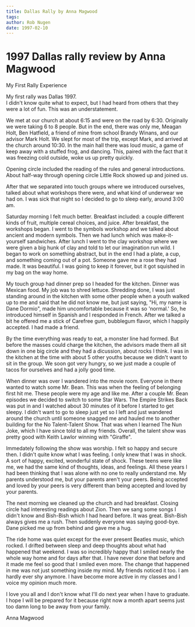```yaml
---
title: Dallas Rally by Anna Magwood
tags: 
author: Rob Nugen
date: 1997-02-10
---
```


<h1>1997 Dallas rally review by Anna Magwood</h1>

My First Rally Experience
<p>
My first rally was Dallas 1997.  <br>
I didn't know quite what to expect, but I had
heard from others that they were a lot of fun.  This was an 
understatement.
<p>
We met at our church at about 6:15 and were on the road by 6:30.
Originally we were taking 6 to 8 people.  But in the end, 
there was only me, Meagan Holt, Ben Hatfield, a friend of 
mine from school Brandy Winans, and our
advisor Mark Holt.  We slept for most of the trip, except 
Mark, and arrived at the
church around 10:30.  In the main hall there was loud music, a game of keep
away with a stuffed frog, and dancing.  This, paired with the fact that it
was freezing cold outside, woke us up pretty quickly.
<p> Opening circle included the reading of the rules and general introductions.
About half-way through opening circle Little Rock showed up and joined us.
<p>
 After that we separated into touch groups where we introduced ourselves, talked
about
what workshops there were, and what kind of underwear we had on.  I was sick
that night so I decided to go to sleep early, around 3:00 am.
<p>Saturday morning I felt much better.  Breakfast included:  a couple
different kinds of fruit, multiple cereal choices, and juice.  After
breakfast, the
workshops began.  I went to the symbols workshop and we talked about ancient
and modern symbols.  Then we had lunch which was make-it-yourself
sandwiches.  After lunch I went to the clay workshop where we were given a
big
hunk of clay and told to let our imagination run wild.  I began to work on
something abstract, but  in the end I had a plate, a cup, and something
coming
out of a pot.  Someone gave me a rose they had made.  It was beautiful.  I
was
going to keep it forever, but it got squished in my bag on the way home.
 <p>
 My touch group had dinner prep so I headed for the kitchen.  Dinner was
Mexican food.  My job was to shred lettuce.  Shredding done, I was just
standing
around in the kitchen with some other people when a youth walked up to me and
said that he did not know me, but just saying, "Hi, my name is Dane Dormio",
made him uncomfortable because it was so 'normal.'  So, he introduced himself
in
Spanish and I responded in French.  After we talked a bit he offered me a
stick of
Carefree gum, bubblegum flavor, which I happily accepted.  I had made a
friend.
<p>By the time everything was ready to eat, a monster line had formed.  But
before the masses could charge the kitchen, the advisors made them all sit
down
in one big circle and they had a dicussion, about rocks I think.  I was in
the kitchen
at the time with about 5 other youths because we didn't want to sit in the
group.
We soon got very hungry, so we just made a couple of tacos for ourselves and
had a jolly good time.
<p> When dinner was over I wandered into the movie room.  Everyone in there
wanted to watch some Mr. Bean.  This was when the feeling of belonging first
hit
me.  These people were my age and like me.  After a couple Mr. Bean episodes
we decided to switch to some Star Wars.  The Empire Strikes Back was put in
and I watched about 30 minutes of it before I started to get sleepy.  I
didn't want to
go to sleep just yet so I left and just wandered around the church until
someone
snagged me and hauled me to another building for the No Talent-Talent Show.
That was when I learned The Nun Joke, which I have since told to all my
friends.
Overall, the talent show was pretty good with Keith Lawlor winning with
"Giraffe".
 <p>Immedately following the show was worship.  I felt so happy and secure
then.  I didn't quite know what I was feeling.  I only knew that I was in
shock.  A
sort of happy, excited, wonderful state of shock.  These teens were like me,
we
had the same kind of thoughts, ideas, and feelings.  All these years I had
been
thinking that I was alone with no one to really understand me.  My parents
understood me, but your parents aren't your peers.  Being accepted and loved
by
your peers is very different than being accepted and loved by your parents.
<p>The next morning we cleaned up the church and had breakfast.  Closing
circle had interesting readings about Zion.  Then we sang some songs I didn't
know and Bish-Bish which I had heard before.  It was great.  Bish-Bish always
gives me a rush.  Then suddenly everyone was saying good-bye.  Dane picked me
up from behind and gave me a hug.
<p>The ride home was quiet except for the ever present Beatles music, which
rocked.  I drifted between sleep and deep thoughts about what had happened
that
weekend.  I was so incredibly happy that I smiled nearly the whole way home
and
for days after that.  I have never done that before and it made me feel so
good that
I smiled even more.  The change that happened in me was not just something
inside my mind.  My friends noticed it too.  I am hardly ever shy anymore.  I
have
become more active in my classes and I voice my opinion much more.
<p>I love you all and I don't know what I'll do next year when I have to
graduate.  I hope I will be prepared for it because right now a month apart
seems
just too damn long to be away from your family.
<p>
Anna Magwood

<p>
